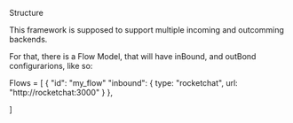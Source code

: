 Structure

This framework is supposed to support multiple incoming and outcomming backends.

For that, there is a Flow Model, that will have inBound, and outBond configurarions, like so:

Flows = [
    {
        "id": "my_flow"
        "inbound": {
            type: "rocketchat",
            url: "http://rocketchat:3000"
        }
    },

]